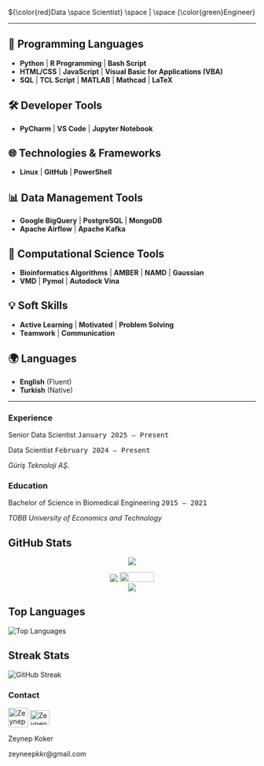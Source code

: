 ${\color{red}Data \space Scientist} \space | \space {\color{green}Engineer}

---

  ## 🚀 Programming Languages

- **Python** | **R Programming** | **Bash Script**
- **HTML/CSS** | **JavaScript** | **Visual Basic for Applications (VBA)**
- **SQL** | **TCL Script** | **MATLAB** | **Mathcad** | **LaTeX**

## 🛠️ Developer Tools

- **PyCharm** | **VS Code** | **Jupyter Notebook**
  
## 🌐 Technologies & Frameworks

- **Linux** | **GitHub** | **PowerShell**

## 📊 Data Management Tools

- **Google BigQuery** | **PostgreSQL** | **MongoDB**
- **Apache Airflow** | **Apache Kafka**

## 🔬 Computational Science Tools

- **Bioinformatics Algorithms** | **AMBER** | **NAMD** | **Gaussian**
- **VMD** | **Pymol** | **Autodock Vina**

## 💡 Soft Skills

- **Active Learning** | **Motivated** | **Problem Solving**
- **Teamwork** | **Communication**

## 🌍 Languages

- **English** (Fluent)
- **Turkish** (Native)

---
  
<h3 style="font-weight: bold;">Experience</h3>
<p align="left">Senior Data Scientist <tt align="right">January 2025 – Present</tt></p>
<p align="left">Data Scientist <tt align="right">February 2024 – Present</tt></p>
<i>Güriş Teknoloji AŞ.</i>

<h3 style="font-weight: bold;">Education</h3>

<p align="left">Bachelor of Science in Biomedical Engineering <tt>2015 – 2021</tt></p>
<i>TOBB University of Economics and Technology</i>

## GitHub Stats

<p align="center"><img align='center' src="https://github-readme-stats.vercel.app/api?username=zeynepkoker&show_icons=true"></p>
<p align="center">
<a href="https://www.github.com/zeynepkoker"><img src="https://img.shields.io/github/followers/zeynepkoker?style=social"/></a>
<a href="https://www.linkedin.com/in/nlztrk/"><img src="https://img.shields.io/badge/linkedin-%230077B5.svg?style=for-the-badge&logo=linkedin&logoColor=white" width="70" height="20" /></a>
<br>
<img src="https://komarev.com/ghpvc/?username=zeynepkoker"/>
</p>

## Top Languages

![Top Languages](https://github-readme-stats.vercel.app/api/top-langs/?username=zeynepkoker&layout=compact)

## Streak Stats

![GitHub Streak](https://github-readme-streak-stats.herokuapp.com/?user=zeynepkoker)


<h3 style="font-weight: bold;">Contact</h3>

<p>
  <a href="https://linkedin.com/in/zeynep-koker/" target="blank"><img align="center" src="https://upload.wikimedia.org/wikipedia/commons/thumb/8/81/LinkedIn_icon.svg/2048px-LinkedIn_icon.svg.png" alt="Zeynep Koker Linkedin Page" height="40" width="40" /></a>
  <a href="mailto:zeyneepkkr@gmail.com" target="blank"><img align="center" src="https://upload.wikimedia.org/wikipedia/commons/thumb/7/7e/Gmail_icon_%282020%29.svg/512px-Gmail_icon_%282020%29.svg.png?20221017173631" alt="Zeynep Koker gmail adress" height="30" width="40" /></a>
</p>
<p>Zeynep Koker</p>
<p>zeyneepkkr@gmail.com</p>
